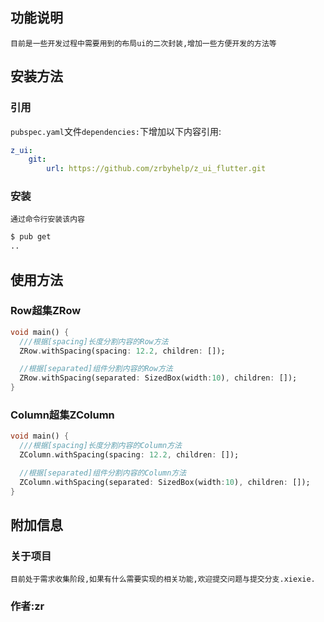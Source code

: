 ## 功能说明
    目前是一些开发过程中需要用到的布局ui的二次封装,增加一些方便开发的方法等
## 安装方法  
### 引用  
`pubspec.yaml`文件`dependencies:`下增加以下内容引用:  
```yaml
z_ui:  
    git:  
        url: https://github.com/zrbyhelp/z_ui_flutter.git  
```  
### 安装  
    通过命令行安装该内容  
```bash
$ pub get
..
```  
## 使用方法  
### Row超集ZRow  
```dart
void main() {
  ///根据[spacing]长度分割内容的Row方法
  ZRow.withSpacing(spacing: 12.2, children: []);

  //根据[separated]组件分割内容的Row方法
  ZRow.withSpacing(separated: SizedBox(width:10), children: []);
}
```  
### Column超集ZColumn
```dart
void main() {
  ///根据[spacing]长度分割内容的Column方法
  ZColumn.withSpacing(spacing: 12.2, children: []);

  //根据[separated]组件分割内容的Column方法
  ZColumn.withSpacing(separated: SizedBox(width:10), children: []);
}
```  
## 附加信息  
### 关于项目
    目前处于需求收集阶段,如果有什么需要实现的相关功能,欢迎提交问题与提交分支.xiexie.
### 作者:zr  